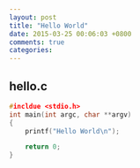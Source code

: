 ```yaml
---
layout: post
title: "Hello World"
date: 2015-03-25 00:06:03 +0800
comments: true
categories: 
---
```

## hello.c
```c hello.c
#incldue <stdio.h>
int main(int argc, char **argv)
{
    printf("Hello World\n");

    return 0;
}
```
